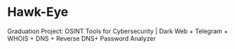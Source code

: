 # Hawk-Eye
Graduation Project: OSINT Tools for Cybersecurity | Dark Web + Telegram + WHOIS + DNS + Reverse DNS+ Password Analyzer
